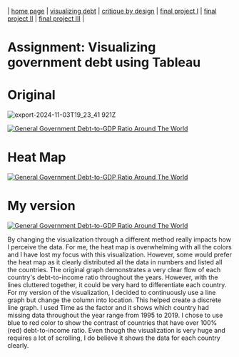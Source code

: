 | [home page](https://ichien0912.github.io/Portfolio/) |  [visualizing debt](visualizing-government-debt) | [critique by design](critique-by-design) | [final project I](final-project-part-one) | [final project II](final-project-part-two) | [final project III](final-project-part-three) |


# Assignment: Visualizing government debt using Tableau
# Original
![export-2024-11-03T19_23_41 921Z](https://github.com/user-attachments/assets/21c125e4-5e21-47f2-9b7d-3abcaf0c4d1a)


<div class='tableauPlaceholder' id='viz1730668539404' style='position: relative'><noscript><a href='#'><img alt='General Government Debt-to-GDP Ratio Around The World ' src='https:&#47;&#47;public.tableau.com&#47;static&#47;images&#47;Ge&#47;GeneralGovernmentDebt-to-GDPRatioAroundTheWorld&#47;Sheet1&#47;1_rss.png' style='border: none' /></a></noscript><object class='tableauViz'  style='display:none;'><param name='host_url' value='https%3A%2F%2Fpublic.tableau.com%2F' /> <param name='embed_code_version' value='3' /> <param name='site_root' value='' /><param name='name' value='GeneralGovernmentDebt-to-GDPRatioAroundTheWorld&#47;Sheet1' /><param name='tabs' value='no' /><param name='toolbar' value='yes' /><param name='static_image' value='https:&#47;&#47;public.tableau.com&#47;static&#47;images&#47;Ge&#47;GeneralGovernmentDebt-to-GDPRatioAroundTheWorld&#47;Sheet1&#47;1.png' /> <param name='animate_transition' value='yes' /><param name='display_static_image' value='yes' /><param name='display_spinner' value='yes' /><param name='display_overlay' value='yes' /><param name='display_count' value='yes' /><param name='language' value='en-US' /><param name='filter' value='publish=yes' /></object></div>                
<script type='text/javascript'>                    
  var divElement = document.getElementById('viz1730668539404');                    
  var vizElement = divElement.getElementsByTagName('object')[0];                    vizElement.style.width='100%';vizElement.style.height=(divElement.offsetWidth*0.75)+'px';                    
  var scriptElement = document.createElement('script');                    
  scriptElement.src = 'https://public.tableau.com/javascripts/api/viz_v1.js';                    vizElement.parentNode.insertBefore(scriptElement, vizElement);                
</script>

# Heat Map
<div class='tableauPlaceholder' id='viz1730670275353' style='position: relative'><noscript><a href='#'><img alt='General Government Debt-to-GDP Ratio Around The World ' src='https:&#47;&#47;public.tableau.com&#47;static&#47;images&#47;Ge&#47;GeneralGovernmentDebt-to-GDPRatioAroundTheWorldheat&#47;Sheet1&#47;1_rss.png' style='border: none' /></a></noscript><object class='tableauViz'  style='display:none;'><param name='host_url' value='https%3A%2F%2Fpublic.tableau.com%2F' /> <param name='embed_code_version' value='3' /> <param name='site_root' value='' /><param name='name' value='GeneralGovernmentDebt-to-GDPRatioAroundTheWorldheat&#47;Sheet1' /><param name='tabs' value='no' /><param name='toolbar' value='yes' /><param name='static_image' value='https:&#47;&#47;public.tableau.com&#47;static&#47;images&#47;Ge&#47;GeneralGovernmentDebt-to-GDPRatioAroundTheWorldheat&#47;Sheet1&#47;1.png' /> <param name='animate_transition' value='yes' /><param name='display_static_image' value='yes' /><param name='display_spinner' value='yes' /><param name='display_overlay' value='yes' /><param name='display_count' value='yes' /><param name='language' value='en-US' /><param name='filter' value='publish=yes' /></object></div>                
<script type='text/javascript'>                    
  var divElement = document.getElementById('viz1730670275353');                    
  var vizElement = divElement.getElementsByTagName('object')[0];                    vizElement.style.width='100%';vizElement.style.height=(divElement.offsetWidth*0.75)+'px';                    
  var scriptElement = document.createElement('script');                    
  scriptElement.src = 'https://public.tableau.com/javascripts/api/viz_v1.js';                    vizElement.parentNode.insertBefore(scriptElement, vizElement);                
</script>

# My version
<div class='tableauPlaceholder' id='viz1730762512046' style='position: relative'><noscript><a href='#'><img alt='General Government Debt-to-GDP Ratio Around The World ' src='https:&#47;&#47;public.tableau.com&#47;static&#47;images&#47;Ge&#47;GeneralGovernmentDebt-to-GDPRatioAroundTheWorld3rd&#47;Sheet1&#47;1_rss.png' style='border: none' /></a></noscript><object class='tableauViz'  style='display:none;'><param name='host_url' value='https%3A%2F%2Fpublic.tableau.com%2F' /> <param name='embed_code_version' value='3' /> <param name='site_root' value='' /><param name='name' value='GeneralGovernmentDebt-to-GDPRatioAroundTheWorld3rd&#47;Sheet1' /><param name='tabs' value='no' /><param name='toolbar' value='yes' /><param name='static_image' value='https:&#47;&#47;public.tableau.com&#47;static&#47;images&#47;Ge&#47;GeneralGovernmentDebt-to-GDPRatioAroundTheWorld3rd&#47;Sheet1&#47;1.png' /> <param name='animate_transition' value='yes' /><param name='display_static_image' value='yes' /><param name='display_spinner' value='yes' /><param name='display_overlay' value='yes' /><param name='display_count' value='yes' /><param name='language' value='en-US' /><param name='filter' value='publish=yes' /></object></div>                
<script type='text/javascript'>                    
  var divElement = document.getElementById('viz1730762512046');                    
  var vizElement = divElement.getElementsByTagName('object')[0];                    vizElement.style.width='100%';vizElement.style.height=(divElement.offsetWidth*0.75)+'px';                    
  var scriptElement = document.createElement('script');                    
  scriptElement.src = 'https://public.tableau.com/javascripts/api/viz_v1.js';                    vizElement.parentNode.insertBefore(scriptElement, vizElement);                
</script>

By changing the visualization through a different method really impacts how I perceive the data. For me, the heat map is overwhelming with all the colors and I have lost my focus with this visualization. However, some would prefer the heat map as it clearly distributed all the data in numbers and listed all the countries. The original graph demonstrates a very clear flow of each country's debt-to-income ratio throughout the years. However, with the lines cluttered together, it could be very hard to differentiate each country. 
For my version of the visualization, I decided to continuously use a line graph but change the column into location. This helped create a discrete line graph. I used Time as the factor and it shows which country had missing data throughout the year range from 1995 to 2019. I chose to use blue to red color to show the contrast of countries that have over 100% (red) debt-to-income ratio. Even though the visualization is very huge and requires a lot of scrolling, I do believe it shows the data for each country clearly. 




